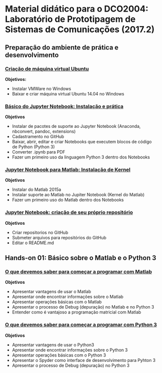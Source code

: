 # Material didático para o DCO2004: Laboratório de Prototipagem de Sistemas de Comunicações (2017.2)

## Preparação do ambiente de prática e desenvolvimento 

### [Criação de máquina virtual Ubuntu](https://github.com/jmarcoscosta/python-gppcom/blob/master/handson01_matlab.ipynb)
**Objetivos:**
- Instalar VMWare no Windows
- Baixar e criar máquina virtual Ubuntu 14.04 no Windows

### [Básico do Jupyter Notebook: Instalação e prática](https://github.com/jmarcoscosta/python-gppcom/blob/master/handson01_python.ipynb)
**Objetivos**
- Instalar de pacotes de suporte ao Jupyter Notebook (Anaconda, nbconvert, pandoc, extensions)
- Cadastramento no GitHub
- Baixar, abrir, editar e criar Notebooks que executem blocos de código de Python (Python 3)
- Converter .ipynb para PDF
- Fazer um primeiro uso da linguagem Python 3 dentro dos Notebooks

### [Jupyter Notebook para Matlab: Instalação de Kernel](https://github.com/jmarcoscosta/python-gppcom/blob/master/handson01_matlab.ipynb)
**Objetivos**
- Instalar do Matlab 2015a
- Instalar suporte ao Matlab no Jupiter Notebook (Kernel do Matlab)
- Fazer um primeiro uso do Matlab dentro dos Notebooks

### [Jupyter Notebook: criação de seu próprio repositório](https://github.com/jmarcoscosta/python-gppcom/blob/master/handson01_python.ipynb)
**Objetivos**
- Criar repositorios no GitHub
- Submeter arquivos para repositórios do GitHub
- Editar o README.md

## Hands-on 01: Básico sobre o Matlab e o Python 3

### [O que devemos saber para começar a programar com Matlab](https://github.com/jmarcoscosta/python-gppcom/blob/master/handson01_python.ipynb)
**Objetivos**
- Apresentar vantagens de usar o Matlab 
- Apresentar onde encontrar informações sobre o Matlab
- Apresentar operações básicas com o Matlab
- Apresentar o processo de Debug (depuração) no Matlab e no Python 3
- Entender como é vantajoso a programação matricial com Matlab

### [O que devemos saber para começar a programar com Python 3](https://github.com/jmarcoscosta/python-gppcom/blob/master/handson01_python.ipynb)
**Objetivos**
- Apresentar vantagens de usar o Python3
- Apresentar onde encontrar informações sobre o Python 3
- Apresentar operações básicas com o Python 3
- Apresentar o Spyder como interface de desenvolvimento para Pyhton 3
- Apresentar o processo de Debug (depuração) no Python 3





